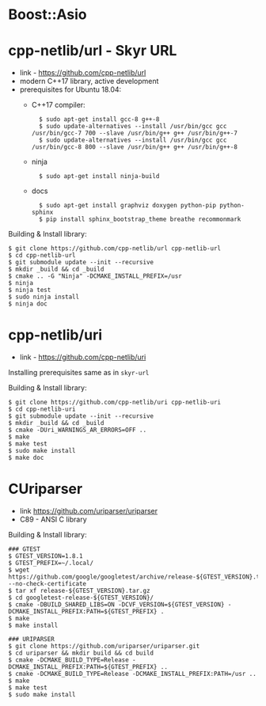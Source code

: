 # Boost::Asio

# cpp-netlib/url - Skyr URL

- link - https://github.com/cpp-netlib/url
- modern C++17 library, active development
- prerequisites for Ubuntu 18.04:
    - C++17 compiler:

            $ sudo apt-get install gcc-8 g++-8
            $ sudo update-alternatives --install /usr/bin/gcc gcc /usr/bin/gcc-7 700 --slave /usr/bin/g++ g++ /usr/bin/g++-7
            $ sudo update-alternatives --install /usr/bin/gcc gcc /usr/bin/gcc-8 800 --slave /usr/bin/g++ g++ /usr/bin/g++-8
    - ninja

            $ sudo apt-get install ninja-build

    - docs

            $ sudo apt-get install graphviz doxygen python-pip python-sphinx
            $ pip install sphinx_bootstrap_theme breathe recommonmark

Building & Install library:

    $ git clone https://github.com/cpp-netlib/url cpp-netlib-url
    $ cd cpp-netlib-url
    $ git submodule update --init --recursive
    $ mkdir _build && cd _build
    $ cmake .. -G "Ninja" -DCMAKE_INSTALL_PREFIX=/usr
    $ ninja
    $ ninja test
    $ sudo ninja install
    $ ninja doc

# cpp-netlib/uri
- link - https://github.com/cpp-netlib/uri

Installing prerequisites same as in `skyr-url`

Building & Install library:

    $ git clone https://github.com/cpp-netlib/uri cpp-netlib-uri
    $ cd cpp-netlib-uri
    $ git submodule update --init --recursive
    $ mkdir _build && cd _build
    $ cmake -DUri_WARNINGS_AR_ERRORS=OFF ..
    $ make
    $ make test
    $ sudo make install
    $ make doc


# CUriparser

- link https://github.com/uriparser/uriparser
- C89 - ANSI C library

Building & Install library:

    ### GTEST
    $ GTEST_VERSION=1.8.1
    $ GTEST_PREFIX=~/.local/
    $ wget https://github.com/google/googletest/archive/release-${GTEST_VERSION}.tar.gz --no-check-certificate
    $ tar xf release-${GTEST_VERSION}.tar.gz
    $ cd googletest-release-${GTEST_VERSION}/
    $ cmake -DBUILD_SHARED_LIBS=ON -DCVF_VERSION=${GTEST_VERSION} -DCMAKE_INSTALL_PREFIX:PATH=${GTEST_PREFIX} .
    $ make
    $ make install

    ### URIPARSER
    $ git clone https://github.com/uriparser/uriparser.git
    $ cd uriparser && mkdir build && cd build
    $ cmake -DCMAKE_BUILD_TYPE=Release -DCMAKE_INSTALL_PREFIX:PATH=${GTEST_PREFIX} ..
    $ cmake -DCMAKE_BUILD_TYPE=Release -DCMAKE_INSTALL_PREFIX:PATH=/usr ..
    $ make
    $ make test
    $ sudo make install


